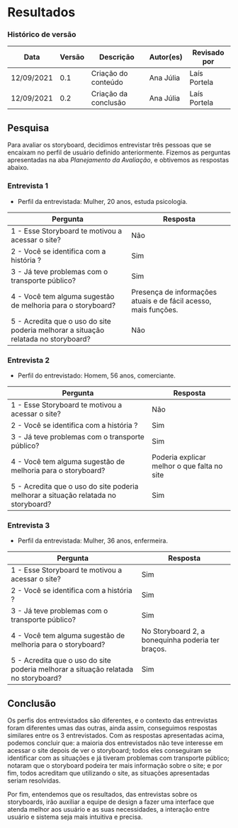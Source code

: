 # Resultados

### Histórico de versão
Data | Versão | Descrição | Autor(es)|Revisado por
--|--|--|--|--
12/09/2021 | 0.1 | Criação do conteúdo | Ana Júlia | Laís Portela|
12/09/2021 | 0.2 | Criação da conclusão | Ana Júlia |Laís Portela |

## Pesquisa
Para avaliar os storyboard, decidimos entrevistar três pessoas que se encaixam no perfil de usuário definido anteriormente. Fizemos as perguntas apresentadas na aba *Planejamento da Avaliação*, e obtivemos as respostas abaixo.

### Entrevista 1
* Perfil da entrevistada: Mulher, 20 anos, estuda psicologia.

Pergunta | Resposta
--|--|
1 - Esse Storyboard te motivou a acessar o site? | Não | 
2 - Você se identifica com a história ? | Sim
3 - Já teve problemas com o transporte público?| Sim
4 - Você tem alguma sugestão de melhoria para o storyboard?| Presença de informações atuais e de fácil acesso, mais funções. |
5 - Acredita que o uso do site poderia melhorar a situação relatada no storyboard?|Não

### Entrevista 2
* Perfil do entrevistado: Homem, 56 anos, comerciante.

Pergunta | Resposta
--|--|
1 - Esse Storyboard te motivou a acessar o site? | Não | 
2 - Você se identifica com a história ? | Sim |
3 - Já teve problemas com o transporte público?| Sim |
4 - Você tem alguma sugestão de melhoria para o storyboard?| Poderia explicar melhor o que falta no site|
5 - Acredita que o uso do site poderia melhorar a situação relatada no storyboard?| Sim |

### Entrevista 3
* Perfil da entrevistada: Mulher, 36 anos, enfermeira.

Pergunta | Resposta
--|--|
1 - Esse Storyboard te motivou a acessar o site? | Sim | 
2 - Você se identifica com a história ? | Sim |
3 - Já teve problemas com o transporte público?| Sim |
4 - Você tem alguma sugestão de melhoria para o storyboard?| No Storyboard 2, a bonequinha poderia ter braços. |
5 - Acredita que o uso do site poderia melhorar a situação relatada no storyboard?| Sim |

## Conclusão
Os perfis dos entrevistados são diferentes, e o contexto das entrevistas foram diferentes umas das outras, ainda assim, conseguimos respostas similares entre os 3 entrevistados. 
Com as respostas apresentadas acima, podemos concluir que: a maioria dos entrevistados não teve interesse em acessar o site depois de ver o storyboard; todos eles conseguiram se identificar com as situações e já tiveram problemas com transporte público; notaram que o storyboard podeira ter mais informação sobre o site; e por fim, todos acreditam que utilizando o site, as situações apresentadas seriam resolvidas. 

Por fim, entendemos que os resultados, das entrevistas sobre os storyboards, irão auxiliar a equipe de design a fazer uma interface que atenda melhor aos usuário e as suas necessidades, a interação entre usuário e sistema seja mais intuitiva e precisa.
